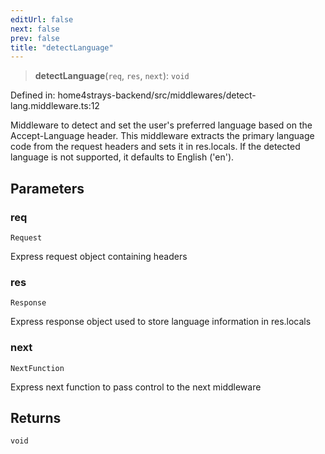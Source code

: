 ```yaml
---
editUrl: false
next: false
prev: false
title: "detectLanguage"
---
```


> **detectLanguage**(`req`, `res`, `next`): `void`

Defined in: home4strays-backend/src/middlewares/detect-lang.middleware.ts:12

Middleware to detect and set the user's preferred language based on the Accept-Language header.
This middleware extracts the primary language code from the request headers and sets it in res.locals.
If the detected language is not supported, it defaults to English ('en').

## Parameters

### req

`Request`

Express request object containing headers

### res

`Response`

Express response object used to store language information in res.locals

### next

`NextFunction`

Express next function to pass control to the next middleware

## Returns

`void`
